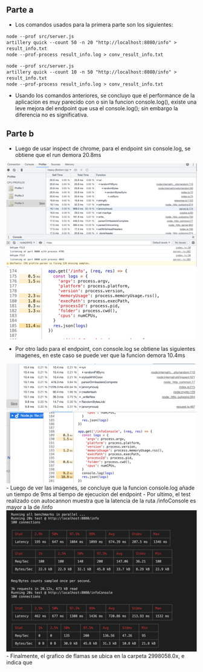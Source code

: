 ## Parte a
- Los comandos usados para la primera parte son los siguientes:
```
node --prof src/server.js
artillery quick --count 50 -n 20 "http://localhost:8080/info" > result_info.txt
node --prof-process result_info.log > conv_result_info.txt
```

```
node --prof src/server.js
artillery quick --count 10 -n 50 "http://localhost:8080/info" > result_info.txt
node --prof-process result_info.log > conv_result_info.txt
```

- Usando los comandos anteriores, se concluyo que el performance de la aplicacion es muy parecido con o sin la funcion console.log(), existe una leve mejora del endpoint que usa el console.log(); sin embargo la diferencia no es significativa.

## Parte b
- Luego de usar inspect de chrome, para el endpoint sin console.log, se obtiene que el run demora 20.8ms
<img src="info_inspect.png">
<img src="info_code_inspect.png">

- Por otro lado para el endpoint, con console.log se obtiene las siguientes imagenes, en este caso se puede ver que la funcion demora 10.4ms
<img src="info_console_inspect.png">
<img src="info_console_code_inspect.png">
- Luego de ver las imagenes, se concluye que la funcion console.log añade un tiempo de 9ms al tiempo de ejecucion del endpoint
- Por ultimo, el test realizado con autocannon muestra que la latencia de la ruta /infoConsole es mayor a la de /info
<img src="autocannon_res.png">
- Finalmente, el grafico de flamas se ubica en la carpeta 2998058.0x, e indica que 
